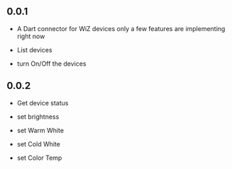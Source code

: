 ## 0.0.1

* A Dart connector for WiZ devices only a few features are implementing right now

* List devices

* turn On/Off the devices

## 0.0.2 

* Get device status

* set brightness

* set Warm White

* set Cold White

* set Color Temp
